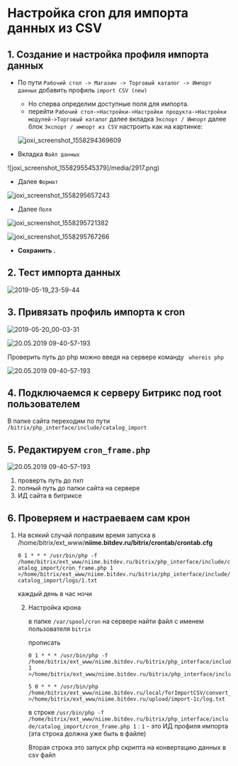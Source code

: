 Настройка cron для импорта данных из CSV
========================

## 1. Создание и настройка профиля импорта данных

* По пути `Рабочий стол -> Магазин -> Торговый каталог -> Импорт данных` добавить профиль `import CSV (new)` 
	* Но сперва определим доступные поля для импорта.
	* перейти `Рабочий стол->Настройки->Настройки продукта->Настройки модулей->Торговый каталог` далее вкладка `Экспорт / Импорт` далее блок `Экспорт / импорт из CSV` настроить как на картинке: 

	![joxi_screenshot_1558294369609](/media/29342.png)

* Вкладка `Файл данных` 

![joxi_screenshot_1558295545379]/media/2917.png)

* Далее 	`Формат` 

![joxi_screenshot_1558295657243](/media/2407.png)

* Далее `Поля`

![joxi_screenshot_1558295721382](/media/7646.png)

![joxi_screenshot_1558295767266](/media/28306.png)

* **Сохранить .**

## 2. Тест импорта данных 

![2019-05-19_23-59-44](/media/22530.png)

## 3. Привязать профиль импорта к cron 

![2019-05-20_00-03-31](/media/101.png)

![20.05.2019 09-40-57-193](/media/0001.png)

Проверить путь до php можно введя на сервере команду ` whereis php`

![20.05.2019 09-40-57-193](/media/0002.png)

## 4. Подключаемся к серверу Битрикс под root пользователем

В папке сайта переходим по пути `/bitrix/php_interface/include/catalog_import` 

## 5. Редактируем `cron_frame.php`

![20.05.2019 09-40-57-193](/media/0003.png)

1. проверть путь до пхп
2. полный путь до папки сайта на сервере
3. ИД сайта в битриксе

## 6. Проверяем и настраеваем сам крон

1. На всякий случай поправим время запуска в /home/bitrix/ext_www/**niime.bitdev.ru/bitrix/crontab/crontab.cfg**
   
   `0 1 * * * /usr/bin/php -f /home/bitrix/ext_www/niime.bitdev.ru/bitrix/php_interface/include/catalog_import/cron_frame.php 1 >/home/bitrix/ext_www/niime.bitdev.ru/bitrix/php_interface/include/catalog_import/logs/1.txt`

   каждый день в час ночи

   2. Настройка крона

		в папке `/var/spool/cron`  на сервере найти файл с именем пользователя `bitrix`

		прописать 
		``` 
		0 1 * * * /usr/bin/php -f /home/bitrix/ext_www/niime.bitdev.ru/bitrix/php_interface/include/catalog_import/cron_frame.php 1 >/home/bitrix/ext_www/niime.bitdev.ru/bitrix/php_interface/include/catalog_import/logs/1.txt
		
		5 0 * * * /usr/bin/php /home/bitrix/ext_www/niime.bitdev.ru/local/forImportCSV/convert_In_XML_to_CSV.php >/home/bitrix/ext_www/niime.bitdev.ru/upload/import-1c/log.txt

		```
		в строке `/usr/bin/php -f /home/bitrix/ext_www/niime.bitdev.ru/bitrix/php_interface/include/catalog_import/cron_frame.php 1` : `1` - это ИД профиля импорта (эта строка должна уже быть в файле)

		Вторая строка это запуск php скрипта на конвертацию данных в csv файл
